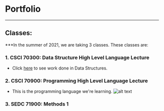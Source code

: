 # Portfolio
***

## Classes:
***In the summer of 2021, we are taking 3 classes. These classes are: 

### 1. CSCI 70300: Data Structure High Level Language Lecture 

- Click [here](https://github.com/JCardenas62/nycscertweb1/blob/main/Data_Structures) to see work done in Data Structures.


### 2. CSCI 70900: Programming High Level Language Lecture

- This is the programming language we're learning.
![alt text](https://cdn.worldvectorlogo.com/logos/java.svg)


### 3. SEDC 71900: Methods 1


